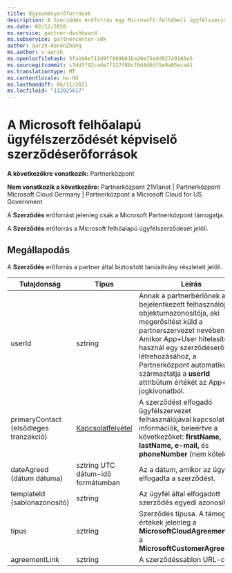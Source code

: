 ```yaml
---
title: Egyezményerőforrások
description: A Szerződés erőforrás egy Microsoft-felhőbeli ügyfélszerződést képvisel, amely tartalmazza a partner által biztosított tanúsítvány részleteit.
ms.date: 02/12/2020
ms.service: partner-dashboard
ms.subservice: partnercenter-sdk
author: aarzh-AaronZhang
ms.author: v-aarzh
ms.openlocfilehash: 5fa196e711d9ff899b61ba20e75edd92749165e5
ms.sourcegitcommit: c7dd3f92cade7f127f88cf6d4d6df5e9a05eca41
ms.translationtype: MT
ms.contentlocale: hu-HU
ms.lasthandoff: 06/11/2021
ms.locfileid: "112025617"
---
```

# <a name="agreement-resources-representing-a-microsoft-cloud-customer-agreement"></a>A Microsoft felhőalapú ügyfélszerződését képviselő szerződéserőforrások

**A következőkre vonatkozik:** Partnerközpont

**Nem vonatkozik a következőre:** Partnerközpont 21Vianet | Partnerközpont Microsoft Cloud Germany | Partnerközpont a Microsoft Cloud for US Government

A **Szerződés** erőforrást jelenleg csak a Microsoft Partnerközpont támogatja.

A **Szerződés** erőforrás a Microsoft felhőalapú ügyfélszerződését jelöli.

## <a name="agreement"></a>Megállapodás

A **Szerződés** erőforrás a partner által biztosított tanúsítvány részleteit jelöli.

| Tulajdonság       | Típus   | Leírás                                                                                               |
|----------------|--------|-----------------------------------------------------------------------------------------------------------|
| userId         | sztring                         | Annak a partnerbérlőnek a bejelentkezett felhasználójának objektumazonosítója, aki megerősítést küld a partnerszervezet nevében. Amikor App+User hitelesítést használ egy szerződéserőforrás létrehozásához, a Partnerközpont automatikusan származtatja a **userId** attribútum értékét az App+User jogkivonatból.                                                                             |
| primaryContact (elsődleges tranzakció) | [Kapcsolatfelvétel](./utility-resources.md#contact) | A szerződést elfogadó ügyfélszervezet felhasználójával kapcsolatos információk, beleértve a következőket:  **firstName,** **lastName,** **e-mail,** és **phoneNumber** (nem kötelező). |
| dateAgreed (dátum dátuma)     | sztring UTC dátum-idő formátumban | Az a dátum, amikor az ügyfél elfogadta a szerződést.                                 |
| templateId (sablonazonosító)     |sztring                          | Az ügyfél által elfogadott szerződés egyedi azonosítója. |
| típus           |sztring                          | Szerződés típusa. A támogatott értékek jelenleg a **MicrosoftCloudAgreement és** a **MicrosoftCustomerAgreement.**|
| agreementLink  | sztring                         | A szerződéssablon URL-címe.                                                    |
